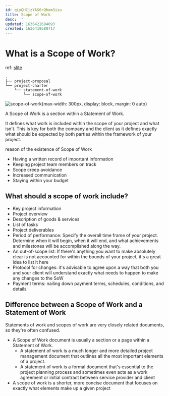 ```yaml
---
id: qiyQHCjzYAS6rQhom3izu
title: Scope of Work
desc: ''
updated: 1636422694093
created: 1636419580717
---
```

# What is a Scope of Work?

ref: [slite](https://slite.com/learn/scope-of-work)

```
.
├── project-proposal
└── project-charter
    └── statement-of-work
        └── scope-of-work
```

![scope-of-work](https://assets-global.website-files.com/5fda3048302e579473bfb454/609d66efd3393a6b729aa538_mtpyr51aGX2wKsdYB8HpFEvlvTUwGXi5YOmjx6slwZfIlYhzqT0wT86ZXCRR9bqfEmNa0HcZi0Hvwn_3OgC5uZUpUjj0WpCp9jKjQeDuu_HIZnrEL0xUtKU8fxqTZJH2cFfJitee.jpeg){max-width: 300px, display: block, margin: 0 auto}

A Scope of Work is a section within a Statement of Work.

It defines what work is included within the scope of your project and what isn't. This is key for both the company and the client as it defines exactly what should be expected by both parties within the framework of your project.

reason of the existence of Scope of Work
- Having a written record of important information
- Keeping project team members on track
- Scope creep avoidance
- Increased communication
- Staying within your budget

## What should a scope of work include?
- Key project information 
- Project overview
- Description of goods & services
- List of tasks
- Project deliverables
- Period of performance: Specify the overall time frame of your project. Determine when it will begin, when it will end, and what achievements and milestones will be accomplished along the way.
- An out-of-scope list: If there's anything you want to make absolutely clear is not accounted for within the bounds of your project, it's a great idea to list it here
- Protocol for changes: it's advisable to agree upon a way that both you and your client will understand exactly what needs to happen to make any changes to the SoW
- Payment terms: nailing down payment terms, schedules, conditions, and details

## Difference between a Scope of Work and a Statement of Work
Statements of work and scopes of work are very closely related documents, so they're often confused.
- A Scope of Work document is usually a section or a page within a Statement of Work. 
    - A statement of work is a much longer and more detailed project management document that outlines all the most important elements of a project.
    - A statement of work is a formal document that's essential to the project planning process and sometimes even acts as a work agreement or initial contract between service provider and client
- A scope of work is a shorter, more concise document that focuses on exactly what elements make up a given project
